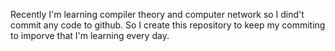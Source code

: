 Recently I'm learning compiler theory and computer network so I dind't commit any code
to github. So I create this repository to keep my commiting to imporve that I'm learning
every day.